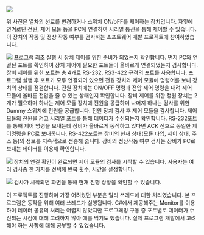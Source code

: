![](https://i.imgur.com/wit0RGE.jpg)

위 사진은 열차의 선로를 변경하거나 스위치 ON/oFF를 제어하는 장치입니다. 자잋에 연겨로딘 전원, 제어 모듈 등을 PC에 연결하여 시리얼 통신을 통해 제어할 수 있습니다. 이 장치의 작동 및 정상 작동 여부를 검사하는 소프트웨어 개발 프로젝트에 참여하였습니다.

![](https://i.imgur.com/E1V1zVr.png)
프로그램 최초 실행 시 장치 제어를 위한 준비가 되었는지 확인합니다. 먼저 PC와 연결된 포트를 확인하여 장치 제어에 필요한 포트들이 올바르게 연결되었는지 검사합니다. 장비 제어를 위한 포트는 총 4개로 RS-232, RS3-422 규격의 포트를 사용합니다.
프로그램 실행 후 포트가 모두 연결되어 있으면 전원 장치와 제어 모듈에 명령어를 보내 장치의 상태를 점검합니다. 전원 장치에는 ON/OFF 명령과 전압 제어 명령을 내려 제어 모듈에 올바른 전압을 줄 수 있는 상태인지 확인합니다. 장비 제어를 위한 정원 장치는 2개가 필요하며 하나는 제어 모듈 장치에 전원을 공급하며 나머지 하나는 검사를 위한 Dummy 스위치에 전원을 공급합니다.
전원 장치 검사 후 제어 모듈을 검사합니다. 제어 모듈의 전원을 켜고 시리얼 포트를 통해 데이터가 수신되는지 확인합니다. RS-232포트를 통해 제어 명령을 보내는데 장비가 올바르게 동작하고 있다면 ACK 신호로 동일한 제어명령을 PC로 보내줍니다. RS-422포트는 장비의 현재 상태(모듈 타입, 제어 상태, 주소 등)의 정보를 지속적으로 전송해 줍니다. 장비의 정상작동 여부 검사는 장비가 PC로 보내는 데이터를 이용해 확인합니다.

![](https://i.imgur.com/RaulUHg.png)
장치의 연결 확인이 완료되면 제어 모듈의 검사를 시작할 수 있습니다. 사용자는 여러 검사중 한 가지를 선택해 반복 횟수, 시간을 설정합니다.

![](https://i.imgur.com/znrOuBC.png)
검사가 시작되면 화면을 통해 현재 진행 상황을 확인할 수 있습니다.

이 프로젝트를 진행하며 가장 어려웠던 부분은 멀티 쓰레드에 대한 처리였습니다. 본 프로그램은 동작을 위해 여러 쓰레드가 실행됩니다. C#에서 제공해주는 Monitor를 이용하여 데이터 공유의 처리는 어렵지 않았지만 프로그래밍 구동 중 포트별로 데이터가 수신되는 시점에 대해 고려하지 않아 애를 먹기도 했습니다. 실제 프로그램 개발에서 고려해야 하는 사항에 대해 공부할 수 있었습니다.